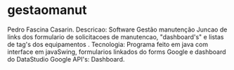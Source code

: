 # gestaomanut

Pedro Fascina Casarin.
Descricao:
Software Gestão manutenção
Juncao de links dos formulario de solicitacoes de manutencao,  "dashboard's"
e listas de tag's dos equipamentos .
Tecnologia:
Programa feito em java com interface em javaSwing, formularios linkados do forms Google e dashboard do DataStudio Google
API's:
Dashboard.
